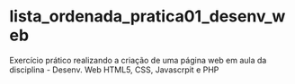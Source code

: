 # lista_ordenada_pratica01_desenv_web
Exercício prático realizando a criação de uma página web em aula da disciplina - Desenv. Web HTML5, CSS, Javascrpit e PHP
